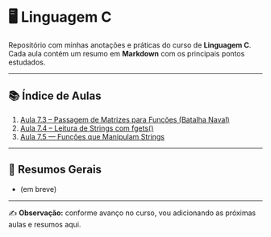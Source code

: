 # 🖥️ Linguagem C

Repositório com minhas anotações e práticas do curso de **Linguagem C**.  
Cada aula contém um resumo em **Markdown** com os principais pontos estudados.

---

## 📚 Índice de Aulas

1. [Aula 7.3 – Passagem de Matrizes para Funções (Batalha Naval)](./Aula_7.3-Passagem-de-Matrizes-para-Funcoes.md)  
2. [Aula 7.4 – Leitura de Strings com fgets()](./Aula_7.4-Strings(fgets).md)  
3. [Aula 7.5 — Funções que Manipulam Strings](Aula_7.5-FuncoesStrings.md)
---

## 📝 Resumos Gerais
- (em breve)  

---

✍️ **Observação:** conforme avanço no curso, vou adicionando as próximas aulas e resumos aqui.
